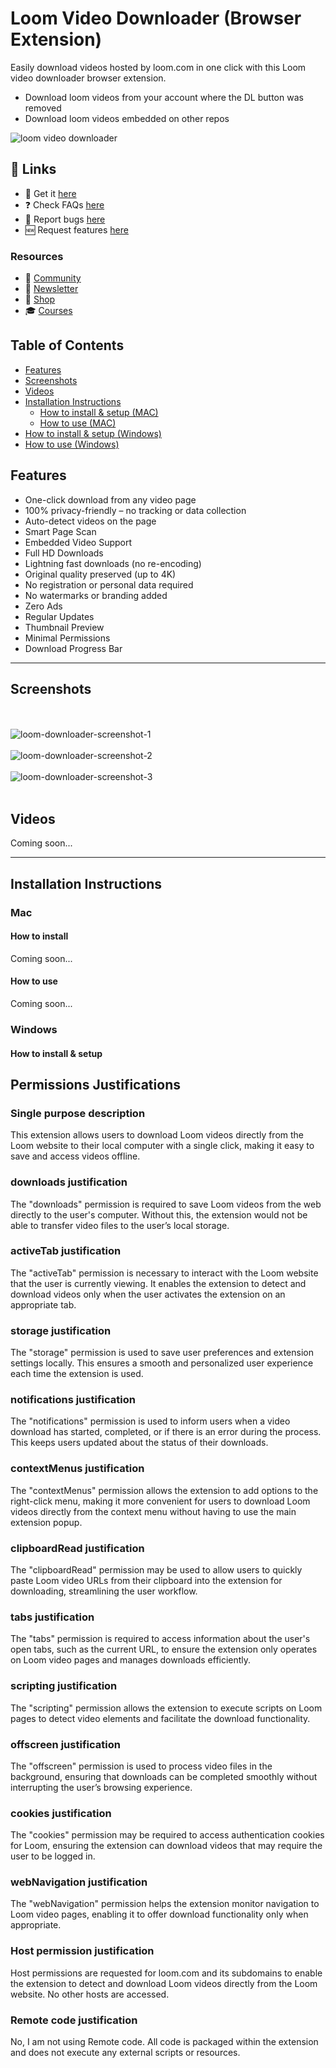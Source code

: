 # Loom Video Downloader (Browser Extension)

Easily download videos hosted by loom.com in one click with this Loom video downloader browser extension.

- Download loom videos from your account where the DL button was removed
- Download loom videos embedded on other repos

![loom video downloader](https://github.com/user-attachments/assets/7428c562-6869-47a4-b8ea-451ef8f3d091)

## 🔗 Links

- 🎁 Get it [here](https://serp.ly/loom-video-downloader)
- ❓ Check FAQs [here](https://github.com/orgs/serpapps/discussions/categories/faq)
- 🐛 Report bugs [here](https://github.com/serpapps/skool-downloader/issues)
- 🆕 Request features [here](https://github.com/serpapps/skool-downloader/issues)

### Resources

- 💬 [Community](https://serp.ly/@serp/community)
- 💌 [Newsletter](https://serp.ly/@serp/email)
- 🛒 [Shop](https://serp.ly/@serp/store)
- 🎓 [Courses](https://serp.ly/@serp/courses)

## Table of Contents
- [Features](#features)
- [Screenshots](#screenshots)
- [Videos](#videos)
- [Installation Instructions](#installation-instructions)
  - [How to install \& setup (MAC)](#how-to-install--setup-mac)
  - [How to use (MAC)](#how-to-use-mac)
- [How to install \& setup (Windows)](#how-to-install--setup-windows)
- [How to use (Windows)](#how-to-use-windows)

## Features

- One-click download from any video page
- 100% privacy-friendly – no tracking or data collection
- Auto-detect videos on the page
- Smart Page Scan
- Embedded Video Support
- Full HD Downloads
- Lightning fast downloads (no re-encoding)
- Original quality preserved (up to 4K)
- No registration or personal data required
- No watermarks or branding added
- Zero Ads
- Regular Updates
- Thumbnail Preview
- Minimal Permissions
- Download Progress Bar
  
---

## Screenshots

<br><br>
![loom-downloader-screenshot-1](https://github.com/user-attachments/assets/a64edf75-7ad3-4d37-b2ff-552bad5d9139)
<br><br>
![loom-downloader-screenshot-2](https://github.com/user-attachments/assets/8114d5e2-6ef0-4ac2-b632-0e87594a822c)
<br><br>
![loom-downloader-screenshot-3](https://github.com/user-attachments/assets/ff459859-0b54-4a45-a679-9456f380861e)
<br><br>

## Videos

Coming soon...


---

## Installation Instructions

### Mac

#### How to install

Coming soon...

#### How to use

Coming soon...

### Windows

#### How to install & setup


## Permissions Justifications

### Single purpose description  
This extension allows users to download Loom videos directly from the Loom website to their local computer with a single click, making it easy to save and access videos offline.



### downloads justification  
The "downloads" permission is required to save Loom videos from the web directly to the user's computer. Without this, the extension would not be able to transfer video files to the user’s local storage.



### activeTab justification  
The "activeTab" permission is necessary to interact with the Loom website that the user is currently viewing. It enables the extension to detect and download videos only when the user activates the extension on an appropriate tab.



### storage justification  
The "storage" permission is used to save user preferences and extension settings locally. This ensures a smooth and personalized user experience each time the extension is used.



### notifications justification  
The "notifications" permission is used to inform users when a video download has started, completed, or if there is an error during the process. This keeps users updated about the status of their downloads.



### contextMenus justification  
The "contextMenus" permission allows the extension to add options to the right-click menu, making it more convenient for users to download Loom videos directly from the context menu without having to use the main extension popup.



### clipboardRead justification  
The "clipboardRead" permission may be used to allow users to quickly paste Loom video URLs from their clipboard into the extension for downloading, streamlining the user workflow.



### tabs justification  
The "tabs" permission is required to access information about the user's open tabs, such as the current URL, to ensure the extension only operates on Loom video pages and manages downloads efficiently.



### scripting justification  
The "scripting" permission allows the extension to execute scripts on Loom pages to detect video elements and facilitate the download functionality.



### offscreen justification  
The "offscreen" permission is used to process video files in the background, ensuring that downloads can be completed smoothly without interrupting the user’s browsing experience.



### cookies justification  
The "cookies" permission may be required to access authentication cookies for Loom, ensuring the extension can download videos that may require the user to be logged in.



### webNavigation justification  
The "webNavigation" permission helps the extension monitor navigation to Loom video pages, enabling it to offer download functionality only when appropriate.



### Host permission justification
Host permissions are requested for loom.com and its subdomains to enable the extension to detect and download Loom videos directly from the Loom website. No other hosts are accessed.



### Remote code justification  
No, I am not using Remote code. All code is packaged within the extension and does not execute any external scripts or resources.

